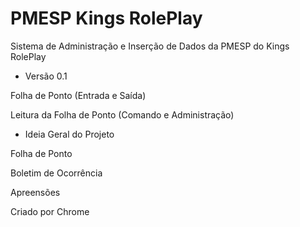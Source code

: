# PMESP Kings RolePlay

Sistema de Administração e Inserção de Dados da PMESP do Kings RolePlay

- Versão 0.1

Folha de Ponto (Entrada e Saída)

Leitura da Folha de Ponto (Comando e Administração)

- Ideia Geral do Projeto

Folha de Ponto

Boletim de Ocorrência

Apreensões


Criado por Chrome
